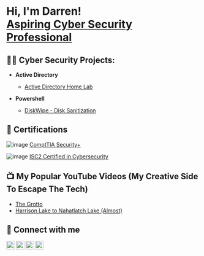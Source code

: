 <h1>Hi, I'm Darren! <br/><a href="https://www.linkedin.com/in/darrenpatenaude/">Aspiring Cyber Security Professional</a>

<h2>👨‍💻 Cyber Security Projects:</h2>

- <b>Active Directory</b>
  - [Active Directory Home Lab](https://github.com/darrencybertest/LABURL)

- <b>Powershell</b>
  - [DiskWipe - Disk Sanitization](https://github.com/DarrenPatenaude/JWipe)

<h2> 📜 Certifications</h2>
 
![image](https://user-images.githubusercontent.com/118860839/203474116-07e3fb98-c1de-4b09-a218-c8d442e54432.png)
[ComptTIA Security+](https://www.credly.com/badges/c364a5b5-3e1b-4324-b719-b417768199e4/public_url)

![image](https://user-images.githubusercontent.com/118860839/203475745-7e09b0c8-a0fc-4a98-8dfc-e2ea069cf579.png)
[ISC2 Certified in Cybersecurity](https://www.credly.com/badges/27dd015e-194d-4f08-a3ab-72d6060aeef4/public_url)
 
<h2> 📺 My Popular YouTube Videos (My Creative Side To Escape The Tech)</h2>
  
- [The Grotto](https://www.youtube.com/watch?v=_UkSZ-UgrO8)
- [Harrison Lake to Nahatlatch Lake (Almost)](https://www.youtube.com/watch?v=ujPKglW9_qQ)
  
<h2> 🔗 Connect with me</h2>


[<img align="left" alt="Darren Patenaude | LinkedIn" width="22px" src="https://cdn.jsdelivr.net/npm/simple-icons@v3/icons/linkedin.svg" />][linkedin]
[<img align="left" alt="Darren Patenaude | Twitter" width="22px" src="https://cdn.jsdelivr.net/npm/simple-icons@v3/icons/twitter.svg" />][twitter]
[<img align="left" alt="Darren Patenaude | Instagram" width="22px" src="https://cdn.jsdelivr.net/npm/simple-icons@v3/icons/instagram.svg" />][instagram]
[<img align="left" alt="Driven To Xplore | YouTube" width="22px" src="https://cdn.jsdelivr.net/npm/simple-icons@v3/icons/youtube.svg" />][youtube]

  
  
[twitter]: https://twitter.com/driventoxplore
[youtube]: https://www.youtube.com/c/@driventoxplore
[instagram]: https://www.instagram.com/driventoxplore/
[linkedin]: https://linkedin.com/in/darrenpatenaude


<!--

Here are some ideas to get you started:

- 🔭 I’m currently working on ...
- 🌱 I’m currently learning ...
- 👯 I’m looking to collaborate on ...
- 🤔 I’m looking for help with ...
- 💬 Ask me about ...
- 📫 How to reach me: ...
- 😄 Pronouns: ...
- ⚡ Fun fact: ...
-->
